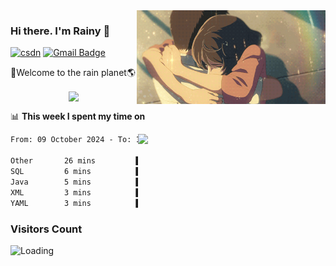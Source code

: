 <img  align='right' height="150" src="https://github.com/LikeRainDay/LikeRainDay/blob/master/pic/img_rain_1.gif?raw=true">



### Hi there. I'm Rainy :lemon:

[![csdn](https://img.shields.io/badge/-csdn-c14438?style=flat-square&logo=c&logoColor=white)](https://blog.csdn.net/qq_15807167)
[![Gmail Badge](https://img.shields.io/badge/-gmail-c14438?style=flat-square&logo=Gmail&logoColor=white&link=mailto:houshuai0816@gmail.com)](mailto:houshuai0816@gmail.com)

🚀Welcome to the rain planet🌎

<center>
<img align='center'  src="https://source.unsplash.com/user/rainyhehe/likes">
</center>

📊 **This week I spent my time on**

<img align='right'   width="300" src="https://github-readme-stats.vercel.app/api?username=LikeRainDay&show_icons=true&title_color=fff&icon_color=79ff97&text_color=9f9f9f&bg_color=151515&count_private=true">

<!--START_SECTION:waka-->

```txt
From: 09 October 2024 - To: 16 October 2024

Other       26 mins         █████████████▒░░░░░░░░░░░   53.79 %
SQL         6 mins          ███▒░░░░░░░░░░░░░░░░░░░░░   13.81 %
Java        5 mins          ██▓░░░░░░░░░░░░░░░░░░░░░░   10.35 %
XML         3 mins          █▓░░░░░░░░░░░░░░░░░░░░░░░   07.33 %
YAML        3 mins          █▓░░░░░░░░░░░░░░░░░░░░░░░   06.88 %
```

<!--END_SECTION:waka-->

### Visitors Count
<img align="left" src = "https://profile-counter.glitch.me/LikeRainDay/count.svg" alt ="Loading">
